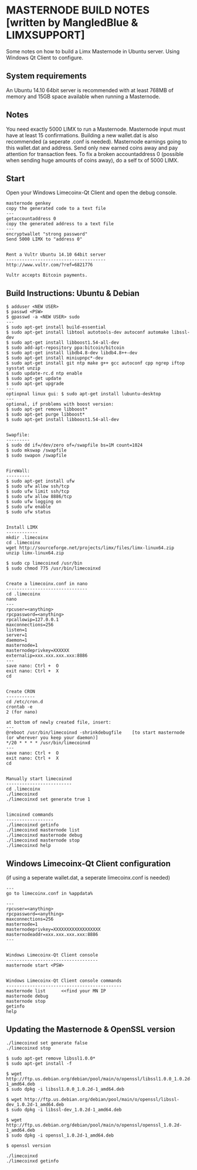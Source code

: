 MASTERNODE BUILD NOTES [written by MangledBlue & LIMXSUPPORT]
======================
Some notes on how to build a Limx Masternode in Ubuntu server. Using Windows Qt Client to configure.


System requirements
--------------------
An Ubuntu 14.10 64bit server is recommended with at least 768MB 
of memory and 15GB space available when running a Masternode.


Notes
-----
You need exactly 5000 LIMX to run a Masternode. Masternode input must have at least 15 confirmations.
Building a new wallet.dat is also recommended (a seperate .conf is needed). Masternode earnings 
going to this wallet.dat and address. Send only new earned coins away and pay attention for transaction fees.
To fix a broken accountaddress 0 (possible when sending huge amounts of coins away), do a self tx of 5000 LIMX.


Start
-----
Open your Windows Limecoinx-Qt Client and open the debug console.

	masternode genkey
	copy the generated code to a text file
	---
	getaccountaddress 0
	copy the generated address to a text file
	---
	encryptwallet "strong password"
	Send 5000 LIMX to "address 0"
	
	
	Rent a Vultr Ubuntu 14.10 64bit server
	--------------------------------------
	http://www.vultr.com/?ref=6821776
	
	Vultr accepts Bitcoin payments.
	


Build Instructions: Ubuntu & Debian
-----------------------------------

	$ adduser <NEW USER>
	$ passwd <PSW>
	$ gpasswd -a <NEW USER> sudo
	---
	$ sudo apt-get install build-essential
	$ sudo apt-get install libtool autotools-dev autoconf automake libssl-dev
	$ sudo apt-get install libboost1.54-all-dev
	$ sudo add-apt-repository ppa:bitcoin/bitcoin
	$ sudo apt-get install libdb4.8-dev libdb4.8++-dev
	$ sudo apt-get install miniupnpc*-dev
	$ sudo apt-get install git ntp make g++ gcc autoconf cpp ngrep iftop sysstat unzip
	$ sudo update-rc.d ntp enable
	$ sudo apt-get update
	$ sudo apt-get upgrade
	---
	optiopnal linux gui: $ sudo apt-get install lubuntu-desktop
	---
	optional, if problems with boost version: 
	$ sudo apt-get remove libboost*
	$ sudo apt-get purge libboost*
	$ sudo apt-get install libboost1.54-all-dev


	Swapfile:
	---------
	$ sudo dd if=/dev/zero of=/swapfile bs=1M count=1024
	$ sudo mkswap /swapfile
	$ sudo swapon /swapfile

	
	FireWall:
	---------
	$ sudo apt-get install ufw
	$ sudo ufw allow ssh/tcp
	$ sudo ufw limit ssh/tcp
	$ sudo ufw allow 8886/tcp
	$ sudo ufw logging on
	$ sudo ufw enable
	$ sudo ufw status


	Install LIMX
	------------
	mkdir .limecoinx
	cd .limecoinx
	wget http://sourceforge.net/projects/limx/files/limx-linux64.zip
	unzip limx-linux64.zip
	
	$ sudo cp limecoinxd /usr/bin
	$ sudo chmod 775 /usr/bin/limecoinxd

	
	Create a limecoinx.conf in nano
	-------------------------------
	cd .limecoinx
	nano
	---
	rpcuser=<anything>
	rpcpassword=<anything>
	rpcallowip=127.0.0.1
	maxconnections=256
	listen=1
	server=1
	daemon=1
	masternode=1
	masternodeprivkey=XXXXXX
	externalip=xxx.xxx.xxx.xxx:8886
	---
	save nano: Ctrl +  O
	exit nano: Ctrl +  X
	cd


	Create CRON
	-----------
	cd /etc/cron.d
	crontab -e
	2 (for nano)
	
	at bottom of newly created file, insert:
	---
	@reboot /usr/bin/limecoinxd -shrinkdebugfile    [to start masternode  (or wherever you keep your daemon)]
	*/20 * * * * /usr/bin/limecoinxd
	---
	save nano: Ctrl +  O
	exit nano: Ctrl +  X
	cd
	
	
	Manually start limecoinxd
	-------------------------
	cd .limecoinx
	./limecoinxd
	./limecoinxd set generate true 1
	
	
	limcoinxd commands
	------------------
	./limecoinxd getinfo
	./limecoinxd masternode list
	./limecoinxd masternode debug
	./limecoinxd masternode stop
	./limecoinxd help
	

Windows Limecoinx-Qt Client configuration 
-----------------------------------------
(if using a seperate wallet.dat, a seperate limecoinx.conf is needed)

	---
	go to limecoinx.conf in %appdata%
	
	---
	rpcuser=<anything>
	rpcpassword=<anything>
	maxconnections=256
	masternode=1
	masternodeprivkey=XXXXXXXXXXXXXXXXXX
	masternodeaddr=xxx.xxx.xxx.xxx:8886
	---

	
	Windows Limecoinx-Qt Client console
	-----------------------------------
	masternode start <PSW>

	
	Windows Limecoinx-Qt Client console commands
	--------------------------------------------
	masternode list    	 <<find your MN IP
	masternode debug
	masternode stop
	getinfo
	help

	
Updating the Masternode & OpenSSL version
-----------------------------------------

	./limecoinxd set generate false
	./limecoinxd stop

	$ sudo apt-get remove libssl1.0.0*
	$ sudo apt-get install -f

	$ wget http://ftp.us.debian.org/debian/pool/main/o/openssl/libssl1.0.0_1.0.2d-1_amd64.deb
	$ sudo dpkg -i libssl1.0.0_1.0.2d-1_amd64.deb

	$ wget http://ftp.us.debian.org/debian/pool/main/o/openssl/libssl-dev_1.0.2d-1_amd64.deb
	$ sudo dpkg -i libssl-dev_1.0.2d-1_amd64.deb

	$ wget http://ftp.us.debian.org/debian/pool/main/o/openssl/openssl_1.0.2d-1_amd64.deb
	$ sudo dpkg -i openssl_1.0.2d-1_amd64.deb

	$ openssl version
	
	./limecoinxd
	./limecoinxd getinfo

